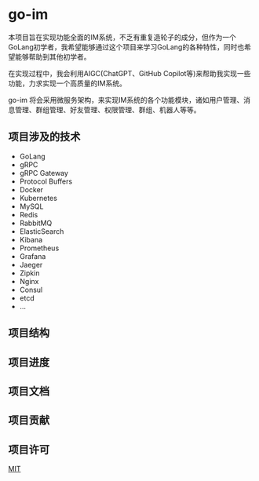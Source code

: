 # go-im

本项目旨在实现功能全面的IM系统，不乏有重复造轮子的成分，但作为一个GoLang初学者，我希望能够通过这个项目来学习GoLang的各种特性，同时也希望能够帮助到其他初学者。

在实现过程中，我会利用AIGC(ChatGPT、GitHub Copilot等)来帮助我实现一些功能，力求实现一个高质量的IM系统。

go-im 将会采用微服务架构，来实现IM系统的各个功能模块，诸如用户管理、消息管理、群组管理、好友管理、权限管理、群组、机器人等等。


## 项目涉及的技术

- GoLang
- gRPC
- gRPC Gateway
- Protocol Buffers
- Docker
- Kubernetes
- MySQL
- Redis
- RabbitMQ
- ElasticSearch
- Kibana
- Prometheus
- Grafana
- Jaeger
- Zipkin
- Nginx
- Consul
- etcd
- ...


## 项目结构




## 项目进度



## 项目文档



## 项目贡献



## 项目许可

[MIT](LICENSE)
